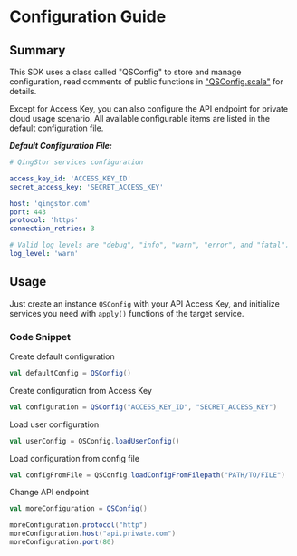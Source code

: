 # Configuration Guide

## Summary

This SDK uses a class called "QSConfig" to store and manage configuration, read 
comments of public functions in ["QSConfig.scala"](https://github.com/yunify/qingstor-sdk-scala/blob/master/src/main/scala/com/qingstor/sdk/config/QSConfig.scala) 
for details.

Except for Access Key, you can also configure the API endpoint for private cloud 
usage scenario. All available configurable items are listed in the default 
configuration file.

___Default Configuration File:___

```yaml
# QingStor services configuration

access_key_id: 'ACCESS_KEY_ID'
secret_access_key: 'SECRET_ACCESS_KEY'

host: 'qingstor.com'
port: 443
protocol: 'https'
connection_retries: 3

# Valid log levels are "debug", "info", "warn", "error", and "fatal".
log_level: 'warn'
```

## Usage

Just create an instance `QSConfig` with your API Access Key, and initialize services 
you need with `apply()` functions of the target service.

### Code Snippet

Create default configuration

```scala
val defaultConfig = QSConfig()
```

Create configuration from Access Key

```scala
val configuration = QSConfig("ACCESS_KEY_ID", "SECRET_ACCESS_KEY")
```

Load user configuration

```scala
val userConfig = QSConfig.loadUserConfig()
```

Load configuration from config file

```scala
val configFromFile = QSConfig.loadConfigFromFilepath("PATH/TO/FILE")
```

Change API endpoint

```scala
val moreConfiguration = QSConfig()

moreConfiguration.protocol("http")
moreConfiguration.host("api.private.com")
moreConfiguration.port(80)
```
